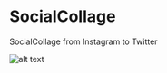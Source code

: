 # SocialCollage
SocialCollage from Instagram to Twitter

![alt text](https://pbs.twimg.com/media/CbMjM9DW8AANbda.png:large)
